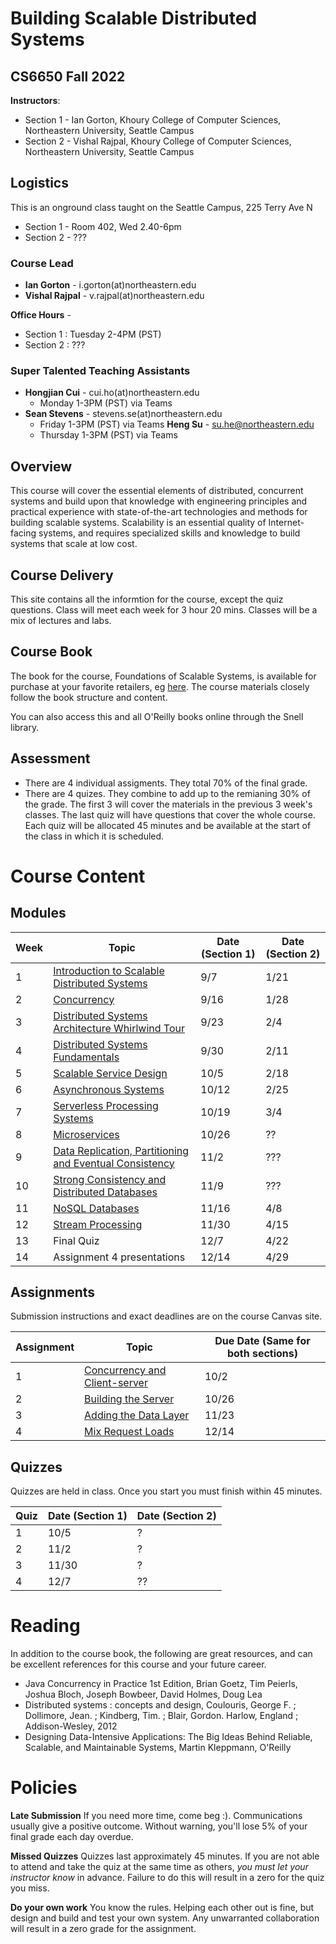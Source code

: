 # Building Scalable Distributed Systems

## CS6650 Fall 2022
**Instructors**: 
* Section 1 - Ian Gorton, Khoury College of Computer Sciences, Northeastern University, Seattle Campus
* Section 2 - Vishal Rajpal, Khoury College of Computer Sciences, Northeastern University, Seattle Campus

## Logistics
This is an onground class taught on the Seattle Campus, 225 Terry Ave N
* Section 1 - Room 402, Wed 2.40-6pm
* Section 2 - ???

### Course Lead
* **Ian Gorton** - i.gorton(at)northeastern.edu
* **Vishal Rajpal** - v.rajpal(at)northeastern.edu

**Office Hours** - 
* Section 1 : Tuesday 2-4PM (PST)
* Section 2 : ???

### Super Talented Teaching Assistants
* **Hongjian Cui** - cui.ho(at)northeastern.edu
  * Monday 1-3PM (PST) via Teams
* **Sean Stevens** - stevens.se(at)northeastern.edu
  * Friday 1-3PM (PST) via Teams
  **Heng Su** - su.he@northeastern.edu
  * Thursday 1-3PM (PST) via Teams

## Overview
This course will cover the essential elements of distributed, concurrent systems and build upon that knowledge with engineering principles and practical experience with state-of-the-art technologies and methods for building scalable systems. Scalability is an essential quality of Internet-facing systems, and requires specialized skills and knowledge to build systems that scale at low cost. 

## Course Delivery
This site contains all the informtion for the course, except the quiz questions.
Class will meet each week for 3 hour 20 mins. Classes will be a mix of lectures and labs.

## Course Book
The book for the course, Foundations of Scalable Systems, is available for purchase at your favorite retailers, eg [here](https://www.amazon.com/Foundations-Scalable-Systems-Distributed-Architectures/dp/1098106067/ref=asc_df_1098106067/?tag=hyprod-20&linkCode=df0&hvadid=564700895175&hvpos=&hvnetw=g&hvrand=11230893476443846738&hvpone=&hvptwo=&hvqmt=&hvdev=c&hvdvcmdl=&hvlocint=&hvlocphy=9033322&hvtargid=pla-1643586021023&psc=1). The course materials closely follow the book structure and content.

You can also access this and all O'Reilly books online through the Snell library. 

## Assessment
* There are 4 individual assigments. They total 70% of the final grade.
* There are 4 quizes.  They combine to add up to the remianing 30% of the grade. The first 3 will cover the materials in the previous 3 week's classes. The last quiz will have questions that cover the whole course. Each quiz will be allocated 45 minutes and be available at the start of the class in which it is scheduled.

# Course Content

## Modules

Week | Topic | Date (Section 1) | Date (Section 2)
---- | ----- | ---- | ----
1  | [Introduction to Scalable Distributed Systems](https://gortonator.github.io/bsds-6650/Week-1) | 9/7 | 1/21
2  | [Concurrency](http://gortonator.github.io/bsds-6650/Week-2) | 9/16 | 1/28
3  | [Distributed Systems Architecture Whirlwind Tour](http://gortonator.github.io/bsds-6650/Week-3) | 9/23 | 2/4
4  | [Distributed Systems Fundamentals](http://gortonator.github.io/bsds-6650/Week-4) | 9/30 | 2/11
5  | [Scalable Service Design](http://gortonator.github.io/bsds-6650/Week-5) | 10/5 | 2/18
6  | [Asynchronous Systems](http://gortonator.github.io/bsds-6650/Week-6) | 10/12 | 2/25
7  | [Serverless Processing Systems](http://gortonator.github.io/bsds-6650/Week-7) | 10/19 | 3/4
8  | [Microservices](http://gortonator.github.io/bsds-6650/Week-8) | 10/26 | ?? 
9  | [Data Replication, Partitioning and Eventual Consistency](http://gortonator.github.io/bsds-6650/Week-9) | 11/2 | ??? 
10 | [Strong Consistency and Distributed Databases](http://gortonator.github.io/bsds-6650/Week-10) | 11/9 | ??? 
11 | [NoSQL Databases](http://gortonator.github.io/bsds-6650/Week-11) | 11/16 | 4/8
12 | [Stream Processing](http://gortonator.github.io/bsds-6650/Week-12) | 11/30 | 4/15
13 | Final Quiz  | 12/7 | 4/22
14 | Assignment 4 presentations | 12/14 | 4/29

## Assignments
Submission instructions and exact deadlines are on the course Canvas site. 

Assignment | Topic | Due Date (Same for both sections)
---------- | ----- | --------
1 | [Concurrency and Client-server](https://gortonator.github.io/bsds-6650/assignments-2022/Assignment-1) | 10/2 
2 | [Building the Server](https://gortonator.github.io/bsds-6650/assignments-2022/Assignment-2) | 10/26 
3 | [Adding the Data Layer](https://gortonator.github.io/bsds-6650/assignments-2022/Assignment-3) | 11/23 
4 | [Mix Request Loads](https://gortonator.github.io/bsds-6650/assignments-2022/Assignment-4) | 12/14 

## Quizzes
Quizzes are held in class. Once you start you must finish within 45 minutes. 

Quiz | Date (Section 1) | Date (Section 2)
---- | ---- | ----
1 | 10/5 | ? 
2 | 11/2 | ? 
3 | 11/30 | ? 
4 | 12/7 | ?? 

# Reading
In addition to the course book,  the following are great resources, and can be excellent references for this course and your future career.

* Java Concurrency in Practice 1st Edition, Brian Goetz, Tim Peierls, Joshua Bloch, Joseph Bowbeer, David Holmes, Doug Lea
* Distributed systems : concepts and design, Coulouris, George F. ; Dollimore, Jean. ; Kindberg, Tim. ; Blair, Gordon. Harlow, England ; Addison-Wesley, 2012
* Designing Data-Intensive Applications: The Big Ideas Behind Reliable, Scalable, and Maintainable Systems, Martin Kleppmann, O'Reilly

# Policies

**Late Submission**
If you need more time, come beg :). Communications usually give a positive outcome.
Without warning, you'll lose 5% of your final grade each day overdue. 

**Missed Quizzes**
Quizzes last approximately 45 minutes. If you are not able to attend and take the quiz at the same time as others, _you must let your instructor know_ in advance. Failure to do this will result in a zero for the quiz you miss. 

**Do your own work**
You know the rules. Helping each other out is fine, but design and build and test your own system. Any unwarranted collaboration will result in a zero grade for the assignment. 

